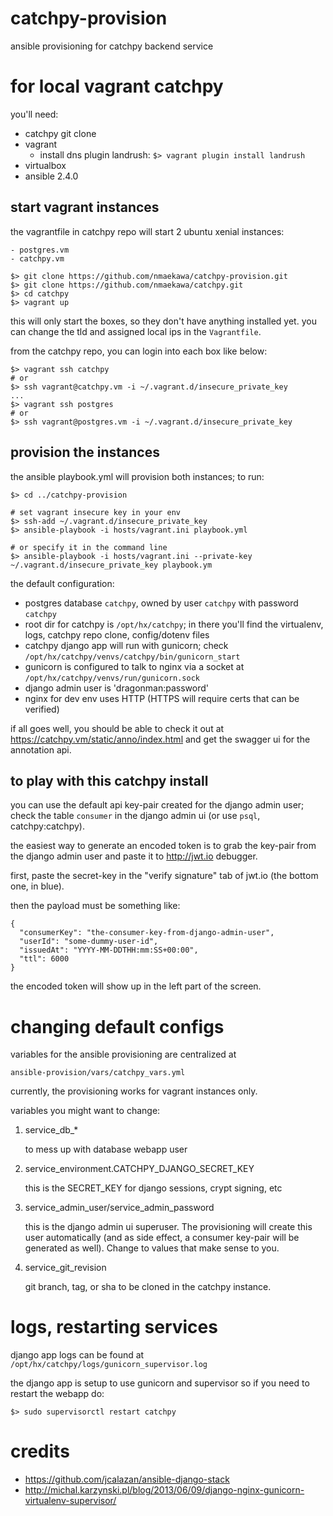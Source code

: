 # catchpy-provision
ansible provisioning for catchpy backend service

# for local vagrant catchpy

you'll need:

- catchpy git clone
- vagrant
    - install dns plugin landrush: `$> vagrant plugin install landrush`
- virtualbox
- ansible 2.4.0

## start vagrant instances

the vagrantfile in catchpy repo will start 2 ubuntu xenial instances:

    - postgres.vm
    - catchpy.vm

    $> git clone https://github.com/nmaekawa/catchpy-provision.git
    $> git clone https://github.com/nmaekawa/catchpy.git
    $> cd catchpy
    $> vagrant up

this will only start the boxes, so they don't have anything installed yet.
you can change the tld and assigned local ips in the `Vagrantfile`.

from the catchpy repo, you can login into each box like below:

    $> vagrant ssh catchpy
    # or
    $> ssh vagrant@catchpy.vm -i ~/.vagrant.d/insecure_private_key
    ...
    $> vagrant ssh postgres
    # or
    $> ssh vagrant@postgres.vm -i ~/.vagrant.d/insecure_private_key



## provision the instances

the ansible playbook.yml will provision both instances; to run:

    $> cd ../catchpy-provision
    
    # set vagrant insecure key in your env
    $> ssh-add ~/.vagrant.d/insecure_private_key
    $> ansible-playbook -i hosts/vagrant.ini playbook.yml
    
    # or specify it in the command line
    $> ansible-playbook -i hosts/vagrant.ini --private-key ~/.vagrant.d/insecure_private_key playbook.ym


the default configuration:

- postgres database `catchpy`, owned by user `catchpy` with password `catchpy`
- root dir for catchpy is `/opt/hx/catchpy`; in there you'll find the virtualenv,
  logs, catchpy repo clone, config/dotenv files
- catchpy django app will run with gunicorn; check
  `/opt/hx/catchpy/venvs/catchpy/bin/gunicorn_start`
- gunicorn is configured to talk to nginx via a socket at
  `/opt/hx/catchpy/venvs/run/gunicorn.sock`
- django admin user is 'dragonman:password'
- nginx for dev env uses HTTP (HTTPS will require certs that can be verified)

if all goes well, you should be able to check it out at
https://catchpy.vm/static/anno/index.html
and get the swagger ui for the annotation api.


## to play with this catchpy install

you can use the default api key-pair created for the django admin user; check
the table `consumer` in the django admin ui (or use `psql`, catchpy:catchpy).

the easiest way to generate an encoded token is to grab the key-pair from the
django admin user and paste it to http://jwt.io debugger.

first, paste the secret-key in the "verify signature" tab of jwt.io (the bottom
one, in blue).

then the payload must be something like:

    {
      "consumerKey": "the-consumer-key-from-django-admin-user",
      "userId": "some-dummy-user-id",
      "issuedAt": "YYYY-MM-DDTHH:mm:SS+00:00",
      "ttl": 6000
    }

the encoded token will show up in the left part of the screen.


# changing default configs

variables for the ansible provisioning are centralized at

    ansible-provision/vars/catchpy_vars.yml

currently, the provisioning works for vagrant instances only.

variables you might want to change:

1. service_db_*
   
   to mess up with database webapp user
   
2. service_environment.CATCHPY_DJANGO_SECRET_KEY
   
   this is the SECRET_KEY for django sessions, crypt signing, etc
   
3. service_admin_user/service_admin_password
   
   this is the django admin ui superuser. The provisioning will create this
   user automatically (and as side effect, a consumer key-pair will be
   generated as well). Change to values that make sense to you.
   
4. service_git_revision
   
   git branch, tag, or sha to be cloned in the catchpy instance.

# logs, restarting services

django app logs can be found at `/opt/hx/catchpy/logs/gunicorn_supervisor.log`

the django app is setup to use gunicorn and supervisor so if you need to restart
the webapp do:

    $> sudo supervisorctl restart catchpy


# credits

- https://github.com/jcalazan/ansible-django-stack
- http://michal.karzynski.pl/blog/2013/06/09/django-nginx-gunicorn-virtualenv-supervisor/




